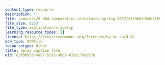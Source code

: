 ```yaml
---
content_type: resource
description: ''
file: /courses/6-004-computation-structures-spring-2017/85f9bb5d6eb755959bc983a6176ed27e_9eWKuWyXYKY.vtt
file_size: 8253
file_type: application/x-subrip
learning_resource_types: []
license: https://creativecommons.org/licenses/by-nc-sa/4.0/
ocw_type: OCWFile
resourcetype: Other
title: 3play caption file
uid: 85f9bb5d-6eb7-5595-9bc9-83a6176ed27e
---
```

